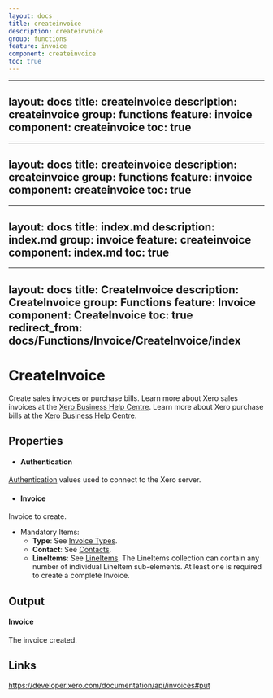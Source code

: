 ```yaml
---
layout: docs
title: createinvoice
description: createinvoice
group: functions
feature: invoice
component: createinvoice
toc: true
---
```

---
layout: docs
title: createinvoice
description: createinvoice
group: functions
feature: invoice
component: createinvoice
toc: true
---
---
layout: docs
title: createinvoice
description: createinvoice
group: functions
feature: invoice
component: createinvoice
toc: true
---
---
layout: docs
title: index.md
description: index.md
group: invoice
feature: createinvoice
component: index.md
toc: true
---
---
layout: docs
title: CreateInvoice
description: CreateInvoice
group: Functions
feature: Invoice
component: CreateInvoice
toc: true
redirect_from: docs/Functions/Invoice/CreateInvoice/index
---
CreateInvoice
============

Create sales invoices or purchase bills. Learn more about Xero sales invoices at the [Xero Business Help Centre](https://help.xero.com/int/Invoices-Sales). Learn more about Xero purchase bills at the [Xero Business Help Centre](https://help.xero.com/int/Payments_Bills).


Properties
----------

- #### Authentication
[Authentication](../../../Common/Authentication/Index.md) values used to connect to the Xero server.
- #### Invoice
Invoice to create.
- Mandatory Items:
     - **Type**: See [Invoice Types](https://developer.xero.com/documentation/api/types#InvoiceTypes).
     - **Contact**: See [Contacts](https://developer.xero.com/documentation/api/contacts#).
     - **LineItems**: See [LineItems](https://developer.xero.com/documentation/api/invoices#LineItemsPOST). The LineItems collection can contain any number of individual LineItem sub-elements. At least one is required to create a complete Invoice.


Output
-----
#### Invoice
The invoice created.

Links
-----

https://developer.xero.com/documentation/api/invoices#put
